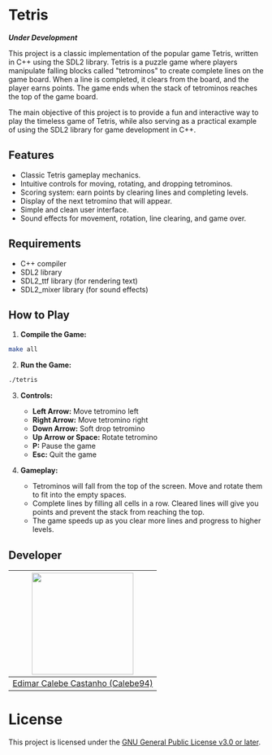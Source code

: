# Tetris

**_Under Development_**

This project is a classic implementation of the popular game Tetris, written in C++ using the SDL2 library. Tetris is a puzzle game where players manipulate falling blocks called "tetrominos" to create complete lines on the game board. When a line is completed, it clears from the board, and the player earns points. The game ends when the stack of tetrominos reaches the top of the game board.

The main objective of this project is to provide a fun and interactive way to play the timeless game of Tetris, while also serving as a practical example of using the SDL2 library for game development in C++.

## Features

- Classic Tetris gameplay mechanics.
- Intuitive controls for moving, rotating, and dropping tetrominos.
- Scoring system: earn points by clearing lines and completing levels.
- Display of the next tetromino that will appear.
- Simple and clean user interface.
- Sound effects for movement, rotation, line clearing, and game over.

## Requirements

- C++ compiler
- SDL2 library
- SDL2_ttf library (for rendering text)
- SDL2_mixer library (for sound effects)

## How to Play

1. **Compile the Game:**

```sh
make all
```

2. **Run the Game:**

```sh
./tetris
```

3. **Controls:**
    - **Left Arrow:** Move tetromino left
    - **Right Arrow:** Move tetromino right
    - **Down Arrow:** Soft drop tetromino
    - **Up Arrow or Space:** Rotate tetromino
    - **P:** Pause the game
    - **Esc:** Quit the game

4. **Gameplay:**
    - Tetrominos will fall from the top of the screen. Move and rotate them to fit into the empty spaces.
    - Complete lines by filling all cells in a row. Cleared lines will give you points and prevent the stack from reaching the top.
    - The game speeds up as you clear more lines and progress to higher levels.

## Developer

| <img src="https://github.com/Calebe94.png" width="200px">        |
|:----------------------------------------------------------------:|
| [Edimar Calebe Castanho (Calebe94)](https://github.com/Calebe94) |

# License

This project is licensed under the [GNU General Public License v3.0 or later](https://www.gnu.org/licenses/gpl-3.0.en.html).

